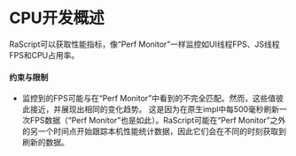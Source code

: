 # CPU开发概述

RaScript可以获取性能指标，像“Perf Monitor”一样监控如UI线程FPS、JS线程FPS和CPU占用率。

#### 约束与限制

* 监控到的FPS可能与在“Perf Monitor”中看到的不完全匹配。然而，这些值彼此接近，并展现出相同的变化趋势。 这是因为在原生impl中每500毫秒刷新一次FPS数据（“Perf Monitor”也是如此）。RaScript可能在“Perf Monitor”之外的另一个时间点开始跟踪本机性能统计数据，因此它们会在不同的时刻获取到刷新的数据。
